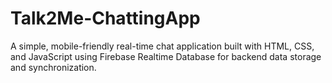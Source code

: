 # Talk2Me-ChattingApp
A simple, mobile-friendly real-time chat application built with HTML, CSS, and JavaScript using Firebase Realtime Database for backend data storage and synchronization.
